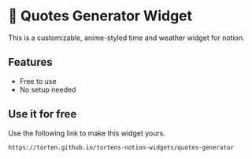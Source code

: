 # 💬 Quotes Generator Widget

This is a customizable, anime-styled time and weather widget for notion.
## Features
- Free to use
- No setup needed

## Use it for free
Use the following link to make this widget yours.
```
https://torten.github.io/tortens-notion-widgets/quotes-generator
```
